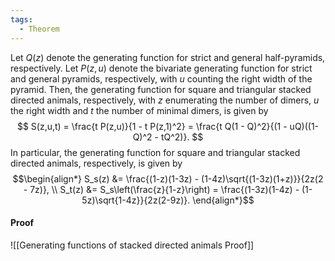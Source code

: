 ```yaml
---
tags:
  - Theorem
---
```

Let $Q(z)$ denote the generating function for strict and general half-pyramids, respectively. Let $P(z,u)$ denote the bivariate generating function for strict and general pyramids, respectively, with $u$ counting the right width of the pyramid. Then, the generating function for square and triangular stacked directed animals, respectively, with $z$ enumerating the number of dimers, $u$ the right width and $t$ the number of minimal dimers, is given by
$$
S(z,u,t) = \frac{t P(z,u)}{1 - t P(z,1)^2} 
= \frac{t Q(1 - Q)^2}{(1 - uQ)((1- Q)^2 - tQ^2)}.
$$
In particular, the generating function for square and triangular stacked directed animals, respectively, is given by 
$$\begin{align*}
S_s(z) &= \frac{(1-z)(1-3z) - (1-4z)\sqrt{(1-3z)(1+z)}}{2z(2 - 7z)}, \\
S_t(z) &= S_s\left(\frac{z}{1-z}\right) = \frac{(1-3z)(1-4z) - (1-5z)\sqrt{1-4z}}{2z(2-9z)}.
\end{align*}$$

#### Proof

![[Generating functions of stacked directed animals Proof]]

